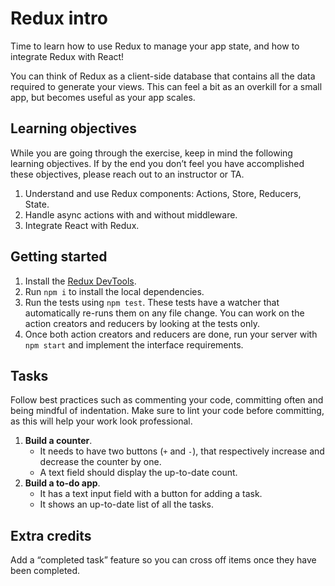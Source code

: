 # Redux intro
Time to learn how to use Redux to manage your app state, and how to integrate Redux with React!

You can think of Redux as a client-side database that contains all the data required to generate your views. This can feel a bit as an overkill for a small app, but becomes useful as your app scales.

## Learning objectives

While you are going through the exercise, keep in mind the following learning objectives. If by the end you don’t feel you have accomplished these objectives, please reach out to an instructor or TA.
1. Understand and use Redux components: Actions, Store, Reducers, State.
2. Handle async actions with and without middleware.
3. Integrate React with Redux.

## Getting started

1. Install the [Redux DevTools](https://chrome.google.com/webstore/detail/redux-devtools/lmhkpmbekcpmknklioeibfkpmmfibljd).
2. Run `npm i` to install the local dependencies.
3. Run the tests using `npm test`. These tests have a watcher that automatically re-runs them on any file change. You can work on the action creators and reducers by looking at the tests only.
4. Once both action creators and reducers are done, run your server with `npm start` and implement the interface requirements.

## Tasks

Follow best practices such as commenting your code, committing often and being mindful of indentation. Make sure to lint your code before committing, as this will help your work look professional.

1. **Build a counter**.
    - It needs to have two buttons (`+` and `-`), that respectively increase and decrease the counter by one.
    - A text field should display the up-to-date count.
2. **Build a to-do app**.
    - It has a text input field with a button for adding a task.
    - It shows an up-to-date list of all the tasks.

## Extra credits
Add a “completed task” feature so you can cross off items once they have been completed.